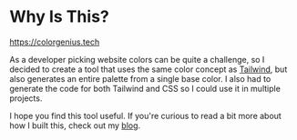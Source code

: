 # Why Is This?

https://colorgenius.tech

As a developer picking website colors can be quite a challenge, so I decided to create a tool that uses the same color concept as [Tailwind](https://tailwindcss.com/docs/customizing-colors), but also generates an entire palette from a single base color. I also had to generate the code for both Tailwind and CSS so I could use it in multiple projects.

I hope you find this tool useful. If you&apos;re curious to read a bit more about how I built this, check out my [blog](https://www.jaredmakes.com/blog/creating-a-simple-palette-generator).
